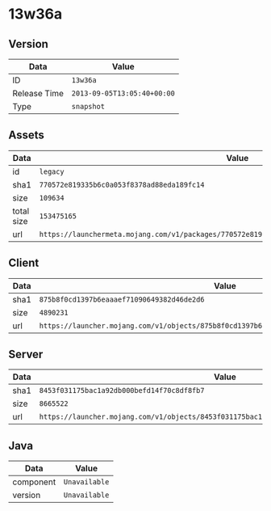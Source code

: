 # 13w36a

## Version

|**Data**        | **Value**                 |
|----------------|-------------------------|
| ID   | ```13w36a```   |
| Release Time   | ```2013-09-05T13:05:40+00:00```   |
| Type   | ```snapshot```   |

## Assets

|**Data**        | **Value**                 |
|----------------|-------------------------|
| id   | ```legacy```   |
| sha1   | ```770572e819335b6c0a053f8378ad88eda189fc14```   |
| size   | ```109634```   |
| total size  | ```153475165```  |
| url       | ```https://launchermeta.mojang.com/v1/packages/770572e819335b6c0a053f8378ad88eda189fc14/legacy.json``` |

## Client

|**Data**        | **Value**                 |
|----------------|-------------------------|
| sha1   | ```875b8f0cd1397b6eaaaef71090649382d46de2d6```   |
| size   | ```4890231```   |
| url       | ```https://launcher.mojang.com/v1/objects/875b8f0cd1397b6eaaaef71090649382d46de2d6/client.jar``` |

## Server

|**Data**        | **Value**                 |
|----------------|-------------------------|
| sha1   | ```8453f031175bac1a92db000befd14f70c8df8fb7```   |
| size   | ```8665522```   |
| url       | ```https://launcher.mojang.com/v1/objects/8453f031175bac1a92db000befd14f70c8df8fb7/server.jar``` |

## Java

|**Data**        | **Value**                 |
|----------------|-------------------------|
| component   | ```Unavailable```   |
| version   | ```Unavailable```   |
